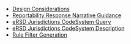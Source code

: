 <ul>
 <li><a href="design_considerations.html">Design Considerations</a></li>
 <li><a href="reportability_response_narrative_guidance.html">Reportability Response Narrative Guidance</a></li>
 <li><a href="ersd_jurisdictions_codesystem_query.html">eRSD Jurisdictions CodeSystem Query</a></li>
 <li><a href="ersd_jurisdictions_codesystem_description.html">eRSD Jurisdictions CodeSystem Description</a></li>
 <li><a href="rule_filter_generation.html">Rule Filter Generation</a></li>
</ul>
